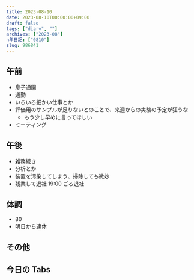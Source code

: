 ```yaml
---
title: 2023-08-10
date: 2023-08-10T00:00:00+09:00
draft: false
tags: ["diary", ""]
archives: ["2023-08"]
n年日記: ["0810"]
slug: 986841
---
```


## 午前

- 息子通園
- 通勤
- いろいろ細かい仕事とか
- 評価用のサンプルが足りないとのことで、来週からの実験の予定が狂うな
  - もう少し早めに言ってほしい
- ミーティング

## 午後

- 雑務続き
- 分析とか
- 装置を汚染してしまう、掃除しても微妙
- 残業して退社 19:00 ごろ退社

## 体調

- 80
- 明日から連休

## その他

## 今日の Tabs

